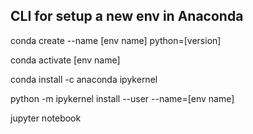 ## CLI for setup a new env in Anaconda

conda create --name [env name] python=[version]

conda activate [env name]


conda install -c anaconda ipykernel

python -m ipykernel install --user --name=[env name]

jupyter notebook